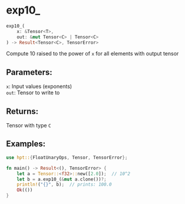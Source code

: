 # exp10_
```rust
exp10_(
    x: &Tensor<T>, 
    out: &mut Tensor<C> | Tensor<C>
) -> Result<Tensor<C>, TensorError>
```
Compute 10 raised to the power of `x` for all elements with output tensor

## Parameters:
`x`: Input values (exponents)  
`out`: Tensor to write to

## Returns:
Tensor with type `C`

## Examples:
```rust
use hpt::{FloatUnaryOps, Tensor, TensorError};

fn main() -> Result<(), TensorError> {
    let a = Tensor::<f32>::new([2.0]);  // 10^2
    let b = a.exp10_(&mut a.clone())?;
    println!("{}", b);  // prints: 100.0
    Ok(())
}
```